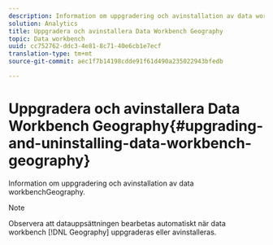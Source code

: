 ```yaml
---
description: Information om uppgradering och avinstallation av data workbenchGeography.
solution: Analytics
title: Uppgradera och avinstallera Data Workbench Geography
topic: Data workbench
uuid: cc752762-ddc3-4e81-8c71-40e6cb1e7ecf
translation-type: tm+mt
source-git-commit: aec1f7b14198cdde91f61d490a235022943bfedb

---
```



# Uppgradera och avinstallera Data Workbench Geography{#upgrading-and-uninstalling-data-workbench-geography}

Information om uppgradering och avinstallation av data workbenchGeography.

>[!NOTE]
>
>Observera att datauppsättningen bearbetas automatiskt när data workbench [!DNL Geography] uppgraderas eller avinstalleras.

